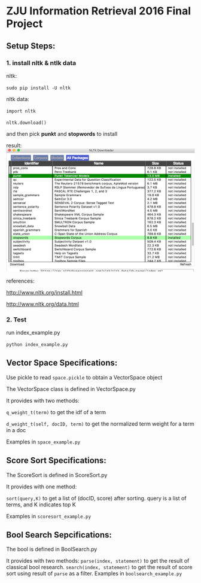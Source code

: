 ﻿# ZJU Information Retrieval 2016 Final Project

## Setup Steps:

### 1. install nltk & ntlk data

nltk:

``sudo pip install -U nltk``

nltk data:

``import nltk``

``nltk.download()``

and then pick **punkt** and **stopwords** to install

result: ![nltk_package](nltk_package.png)

references:

http://www.nltk.org/install.html

http://www.nltk.org/data.html

### 2. Test

run index_example.py

```python index_example.py```

## Vector Space Specifications:

Use pickle to read ``space.pickle`` to obtain a VectorSpace object

The VectorSpace class is defined in VectorSpace.py

It provides with two methods:

```q_weight_t(term)``` to get the idf of a term

```d_weight_t(self, docID, term)``` to get the normalized term weight for a term in a doc

Examples in ```space_example.py```
## Score Sort Specifications:

The ScoreSort is defined in ScoreSort.py

It provides with one method:

```sort(query,K)``` to get a list of (docID, score) after sorting. query is a list of terms, and K indicates top K

Examples in ```scoresort_example.py```
## Bool Search Sepcifications:
The bool is defined in BoolSearch.py

It provides with two methods:
```parse(index, statement)``` to get the result of classical bool research.
```search(index, statement)``` to get the result of score sort using result of ```parse``` as a filter.
Examples in ```boolsearch_example.py```


